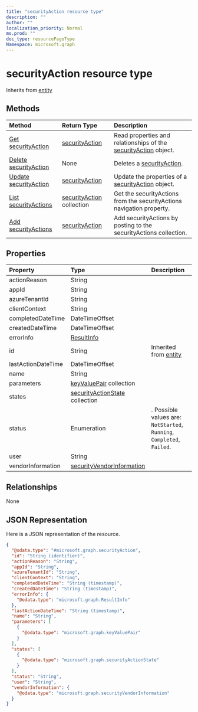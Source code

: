 ```yaml
---
title: "securityAction resource type"
description: ""
author: ""
localization_priority: Normal
ms.prod: ""
doc_type: resourcePageType
Namespace: microsoft.graph
---
```



# securityAction resource type




Inherits from [entity](../resources/entity.md)

## Methods
|Method|Return Type|Description|
|:---|:---|:---|
|[Get securityAction](../api/securityaction-get.md)|[securityAction](../resources/securityAction.md)|Read properties and relationships of the [securityAction](../resources/securityaction.md) object.|
|[Delete securityAction](../api/securityaction-delete.md)|None|Deletes a [securityAction](../resources/securityaction.md).|
|[Update securityAction](../api/securityaction-update.md)|[securityAction](../resources/securityAction.md)|Update the properties of a [securityAction](../resources/securityaction.md) object.|
|[List securityActions](../api/security-list-securityactions.md)|[securityAction](../resources/securityAction.md) collection|Get the securityActions from the securityActions navigation property.|
|[Add securityActions](../api/security-post-securityactions.md)|[securityAction](../resources/securityAction.md)|Add securityActions by posting to the securityActions collection.|

## Properties
|Property|Type|Description|
|:---|:---|:---|
|actionReason|String||
|appId|String||
|azureTenantId|String||
|clientContext|String||
|completedDateTime|DateTimeOffset||
|createdDateTime|DateTimeOffset||
|errorInfo|[ResultInfo](../resources/ResultInfo.md)||
|id|String| Inherited from [entity](../resources/entity.md)|
|lastActionDateTime|DateTimeOffset||
|name|String||
|parameters|[keyValuePair](../resources/keyValuePair.md) collection||
|states|[securityActionState](../resources/securityActionState.md) collection||
|status|Enumeration|. Possible values are: `NotStarted`, `Running`, `Completed`, `Failed`.|
|user|String||
|vendorInformation|[securityVendorInformation](../resources/securityVendorInformation.md)||

## Relationships
None

## JSON Representation
Here is a JSON representation of the resource.
<!-- {
  "blockType": "resource",
  "keyProperty": "id",
  "@odata.type": "microsoft.graph.securityAction",
  "baseType": "microsoft.graph.entity",
  "openType": true
}
-->
``` json
{
  "@odata.type": "#microsoft.graph.securityAction",
  "id": "String (identifier)",
  "actionReason": "String",
  "appId": "String",
  "azureTenantId": "String",
  "clientContext": "String",
  "completedDateTime": "String (timestamp)",
  "createdDateTime": "String (timestamp)",
  "errorInfo": {
    "@odata.type": "microsoft.graph.ResultInfo"
  },
  "lastActionDateTime": "String (timestamp)",
  "name": "String",
  "parameters": [
    {
      "@odata.type": "microsoft.graph.keyValuePair"
    }
  ],
  "states": [
    {
      "@odata.type": "microsoft.graph.securityActionState"
    }
  ],
  "status": "String",
  "user": "String",
  "vendorInformation": {
    "@odata.type": "microsoft.graph.securityVendorInformation"
  }
}
```

